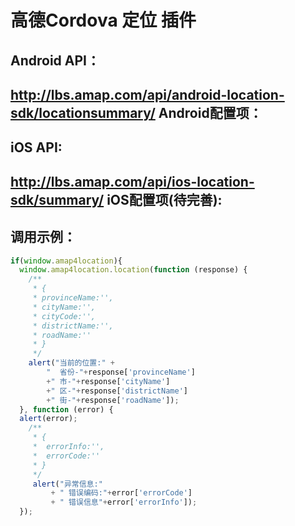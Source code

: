 高德Cordova 定位 插件
==

Android API：
--
http://lbs.amap.com/api/android-location-sdk/locationsummary/
Android配置项：
--
<meta-data
  android:name="com.amap.api.v2.apikey"
  android:value="申请的appKey" />

iOS API:
--
http://lbs.amap.com/api/ios-location-sdk/summary/
iOS配置项(待完善):
--



调用示例：
--
```javascript
if(window.amap4location){
  window.amap4location.location(function (response) {
    /**
     * {
     * provinceName:'',
     * cityName:'',
     * cityCode:'',
     * districtName:'',
     * roadName:''
     * }
     */
    alert("当前的位置:" +
        "  省份-"+response['provinceName']
        +" 市-"+response['cityName']
        +" 区-"+response['districtName']
        +" 街-"+response['roadName']);
  }, function (error) {
  alert(error);
    /**
     * {
     *  errorInfo:'',
     *  errorCode:''
     * }
     */
     alert("异常信息:"
         + " 错误编码:"+error['errorCode']
         + " 错误信息"+error['errorInfo']);
  });
